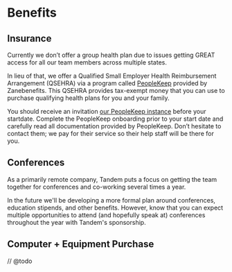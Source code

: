 # Benefits

## Insurance

Currently we don’t offer a group health plan due to issues getting GREAT access for all our team members across multiple states.

In lieu of that, we offer a Qualified Small Employer Health Reimbursement Arrangement (QSEHRA) via a program called [PeopleKeep](https://www.peoplekeep.com/) provided by Zanebenefits. This QSEHRA provides tax-exempt money that you can use to purchase qualifying health plans for you and your family.

You should receive an invitation [our PeopleKeep instance](https://tandem.peoplekeep.com/login) before your startdate. Complete the PeopleKeep onboarding prior to your start date and carefully read all documentation provided by PeopleKeep. Don’t hesitate to contact them; we pay for their service so their help staff will be there for you.

## Conferences

As a primarily remote company, Tandem puts a focus on getting the team together for conferences and co-working several times a year.

In the future we'll be developing a more formal plan around conferences, education stipends, and other benefits. However, know that you can expect multiple opportunities to attend (and hopefully speak at) conferences throughout the year with Tandem's sponsorship.

## Computer + Equipment Purchase

// @todo
